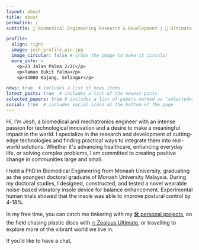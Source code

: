 ```yaml
---
layout: about
title: about
permalink: /
subtitle: 🔬 Biomedical Engineering Research & Development | 🥏 Ultimate Frisbee Athlete

profile:
  align: right
  image: jesh_profile_pic.jpg
  image_circular: false # crops the image to make it circular
  more_info: >
    <p>23 Jalan Palma 2/2C</p>
    <p>Taman Bukit Palma</p>
    <p>43000 Kajang, Selangor</p>

news: true  # includes a list of news items
latest_posts: true  # includes a list of the newest posts
selected_papers: true # includes a list of papers marked as "selected={true}"
social: true  # includes social icons at the bottom of the page
---
```


Hi, I’m Jesh, a biomedical and mechatronics engineer with an intense passion for technological innovation and a desire to make a meaningful impact in the world. I specialize in the research and development of cutting-edge technologies and finding practical ways to integrate them into real-world solutions. Whether it's advancing healthcare, enhancing everyday life, or solving complex problems, I am committed to creating positive change in communities large and small.

I hold a PhD in Biomedical Engineering from Monash University, graduating as the youngest doctoral graduate of Monash University Malaysia. During my doctoral studies, I designed, constructed, and tested a novel wearable noise-based vibratory insole device for balance enhancement. Experimental human trials showed that the insole was able to improve postural control by 4-18%.

In my free time, you can catch me tinkering with my [🛠️ personal projects](https://jeshaiahkhor.github.io/projects/), on the field chasing plastic discs with [🔥 Zealous Ultimate](https://www.instagram.com/zealousultimate/), or travelling to explore more of the vibrant world we live in.

If you'd like to have a chat, 